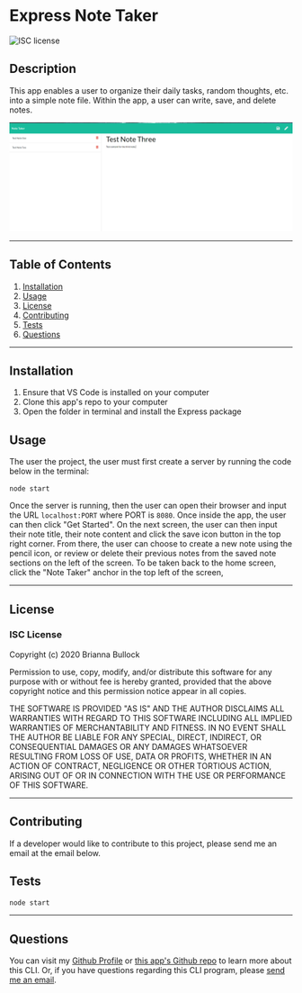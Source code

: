 
# Express Note Taker
![ISC license](https://img.shields.io/badge/License-ISC-blue.svg) 

## Description 
This app enables a user to organize their daily tasks, random thoughts, etc. into a simple note file. Within the app, a user can write, save, and delete notes. 

![Express Note Taker Main Image](./public/assets/general-notes.PNG)

---

## Table of Contents
1. [Installation](#Installation)
2. [Usage](#Usage)
3. [License](#license)
4. [Contributing](#Contributing)
5. [Tests](#Tests)
6. [Questions](#Questions)
---

## Installation
1. Ensure that VS Code is installed on your computer 
2. Clone this app's repo to your computer 
3. Open the folder in terminal and install the Express package 

## Usage
The user the project, the user must first create a server by running the code below in the terminal:
~~~ 
node start 
~~~ 
Once the server is running, then the user can open their browser and input the URL `localhost:PORT` where PORT is `8080`.  Once inside the app, the user can then click "Get Started".  On the next screen, the user can then input their note title, their note content and click the save icon button in the top right corner. From there, the user can choose to create a new note using the pencil icon, or review or delete their previous notes from the saved note sections on the left of the screen. To be taken back to the home screen, click the "Note Taker" anchor in the top left of the screen,

---

## License
### ISC License
Copyright (c) 2020 Brianna Bullock

Permission to use, copy, modify, and/or distribute this software for any purpose with or without fee is hereby granted, provided that the above copyright notice and this permission notice appear in all copies.

THE SOFTWARE IS PROVIDED "AS IS" AND THE AUTHOR DISCLAIMS ALL WARRANTIES WITH REGARD TO THIS SOFTWARE INCLUDING ALL IMPLIED WARRANTIES OF MERCHANTABILITY AND FITNESS. IN NO EVENT SHALL THE AUTHOR BE LIABLE FOR ANY SPECIAL, DIRECT, INDIRECT, OR CONSEQUENTIAL DAMAGES OR ANY DAMAGES WHATSOEVER RESULTING FROM LOSS OF USE, DATA OR PROFITS, WHETHER IN AN ACTION OF CONTRACT, NEGLIGENCE OR OTHER TORTIOUS ACTION, ARISING OUT OF OR IN CONNECTION WITH THE USE OR PERFORMANCE OF THIS SOFTWARE. 

---
## Contributing
If a developer would like to contribute to this project, please send me an email at the email below.

## Tests
~~~JS
node start
~~~
---

## Questions

You can visit my [Github Profile](https://www.github.com/kairora) or [this app's Github repo](https://github.com/kairora/express-note-taker) to learn more about this CLI.
Or, if you have questions regarding this CLI program, please [send me an email](mailto:brianna.bullock16@gmail.com). 